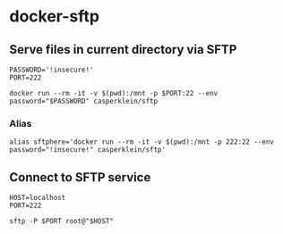 # docker-sftp

## Serve files in current directory via SFTP

    PASSWORD='!insecure!'
    PORT=222

    docker run --rm -it -v $(pwd):/mnt -p $PORT:22 --env password="$PASSWORD" casperklein/sftp

### Alias

    alias sftphere='docker run --rm -it -v $(pwd):/mnt -p 222:22 --env password="!insecure!" casperklein/sftp'

## Connect to SFTP service

    HOST=localhost
    PORT=222

    sftp -P $PORT root@"$HOST"
